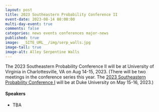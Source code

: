 ```yaml
---
layout: post
title: 2023 Southeastern Probability Conference II
event-date: 2023-08-14 08:00:00
multi-day-event: true
comments: false
categories: news events conferences major-news
published: true
image: __SITE_URL__/img/serp_walls.jpg
image-tall: true
image-alt: Alley Serpentine Walls
---
```


The 2023 Southeastern Probability Conference II will be at University of Virginia in Charlottesville, VA on Aug 14-15, 2023.
(There will be two meetings in the conference series this year. The [2023 Southeastern Probability Conference I](https://services.math.duke.edu/~rtd/SEPC2023/SEPC2023.html) will be at Duke University on May 15-16, 2023.)

<!--more-->

<h4>Speakers</h4>
<ul>
    <li>TBA</li>
</ul>
